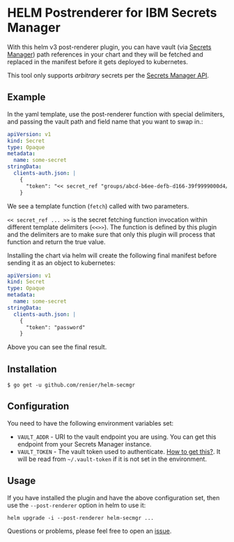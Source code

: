 # HELM Postrenderer for IBM Secrets Manager

With this helm v3 post-renderer plugin, you can have vault (via [Secrets Manager](https://cloud.ibm.com/docs/secrets-manager)) path references in your chart and they will be fetched and replaced in the manifest before it gets deployed to kubernetes.

This tool only supports _arbitrary_ secrets per the [Secrets Manager API](https://cloud.ibm.com/apidocs/secrets-manager).

## Example

In the yaml template, use the post-renderer function with special delimiters, and passing the vault path and field name that you want to swap in.:
```yaml
apiVersion: v1
kind: Secret
type: Opaque
metadata:
  name: some-secret
stringData:
  clients-auth.json: |
    {
      "token": "<< secret_ref "groups/abcd-b6ee-defb-d166-39f9999000d4/2d87d1cc-21da-431c-90f5-2bbf359126dc" >>"
    }
```

We see a template function (`fetch`) called with two parameters.

`<< secret_ref ... >>` is the secret fetching function invocation within different template delimiters (`<<>>`). The function is defined by this plugin and the delimiters are to make sure that only this plugin will process that function and return the true value.

Installing the chart via helm will create the following final manifest before sending it as an object to kubernetes:

```yaml
apiVersion: v1
kind: Secret
type: Opaque
metadata:
  name: some-secret
stringData:
  clients-auth.json: |
    {
      "token": "password"
    }
```

Above you can see the final result.

## Installation

```
$ go get -u github.com/renier/helm-secmgr
```

## Configuration

You need to have the following environment variables set:

* `VAULT_ADDR` - URI to the vault endpoint you are using. You can get this endpoint from your Secrets Manager instance.
* `VAULT_TOKEN` - The vault token used to authenticate. [How to get this?](https://cloud.ibm.com/docs/secrets-manager?topic=secrets-manager-configure-vault-cli). It will be read from `~/.vault-token` if it is not set in the environment.

## Usage

If you have installed the plugin and have the above configuration set, then use the `--post-renderer` option in helm to use it:
```
helm upgrade -i --post-renderer helm-secmgr ...
```

Questions or problems, please feel free to open an [issue](https://github.com/renier/helm-secmgr/issues/new).
